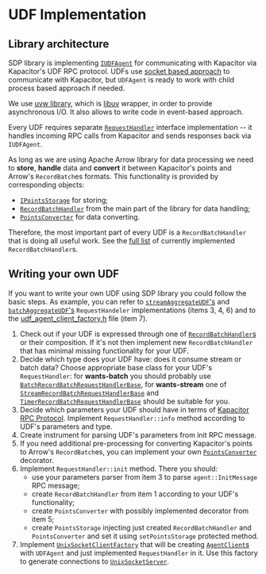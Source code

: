 # UDF Implementation

## Library architecture

SDP library is implementing [`IUDFAgent`](../src/kapacitor_udf/udf_agent.h) 
for communicating with Kapacitor via Kapacitor's UDF RPC protocol. UDFs use
[socket based approach](https://github.com/influxdata/kapacitor/tree/master/udf/agent#child-process-vs-socket)
to communicate with Kapacitor, but `UDFAgent` is ready to work with child
process based approach if needed.

We use [uvw library](https://uvw.docsforge.com), which is
[libuv](https://github.com/libuv/libuv) wrapper, in order to provide
asynchronous I/O. It also allows to write code in event-based approach.

Every UDF requires separate
[`RequestHandler`](../src/kapacitor_udf/request_handlers/request_handler.h)
interface implementation -- it handles incoming RPC calls from Kapacitor and
sends responses back via `IUDFAgent`.

As long as we are using Apache Arrow library for data processing we need to
**store**, **handle** data and **convert** it between Kapacitor's points and
Arrow's `RecordBatch`es formats. This functionality is provided by 
corresponding objects:

* [`IPointsStorage`](../src/kapacitor_udf/utils/points_storage.h) for storing;
* [`RecordBatchHandler`](../src/record_batch_handlers) from the main part of
  the library for data handling;
* [`PointsConverter`](../src/kapacitor_udf/utils/points_converter.h) for data
  converting.

Therefore, the most important part of every UDF is a
`RecordBatchHandler` that is doing all useful work. See the 
[full list](computation-graph.md#RecordBatchHandler) of currently implemented
`RecordBatchHandler`s.

## Writing your own UDF

If you want to write your own UDF using SDP library you could follow the 
basic steps. As example, you can refer to 
[`streamAggregateUDF`'s](../src/kapacitor_udf/request_handlers/aggregate_request_handlers/stream_aggregate_request_handler.h) 
and [`batchAggregateUDF`'s](../src/kapacitor_udf/request_handlers/aggregate_request_handlers/batch_aggregate_request_handler.h) 
`RequestHandeler` implementations (items 3, 4, 6) and to the 
[udf_agent_client_factory.h](../src/kapacitor_udf/udf_agent_client_factory.h) 
file (item 7).

1. Check out if your UDF is expressed through one of 
   [`RecordBatchHandler`s](computation-graph.md#RecordBatchHandler) or their 
   composition. If it's not then implement new `RecordBatchHandler` that has 
   minimal missing functionality for your UDF.
2. Decide which type does your UDF have: does it consume stream or batch 
   data? Choose appropriate base class for your UDF's `RequestHandler`: for 
   **wants-batch** you should probably use 
   [`BatchRecordBatchRequestHandlerBase`](../src/kapacitor_udf/request_handlers/record_batch_request_handler.h), 
   for **wants-stream** one of 
   [`StreamRecordBatchRequestHandlerBase`](../src/kapacitor_udf/request_handlers/record_batch_request_handler.h) 
   and [`TimerRecordBatchRequestHandlerBase`](../src/kapacitor_udf/request_handlers/record_batch_request_handler.h) 
   should be suitable for you.
3. Decide which parameters your UDF should have in terms of [Kapacitor RPC 
   Protocol](../src/kapacitor_udf/udf.proto). Implement 
   `RequestHandler::info` method according to UDF's parameters and type.
4. Create instrument for parsing UDF's parameters from init RPC message.
5. If you need additional pre-processing for converting Kapacitor's points to
   Arrow's `RecordBatch`es, you can implement your own 
   [`PointsConverter`](../src/kapacitor_udf/utils/points_converter.h) 
   decorator.
6. Implement `RequestHandler::init` method. There you should:
   * use your parameters parser from item 3 to parse `agent::InitMessage` RPC
     message;
   * create `RecordBatchHandler` from item 1 according to your UDF's 
     functionality;
   * create `PointsConverter` with possibly implemented decorator from item 5;
   * create `PointsStorage` injecting just created `RecordBatchHandler` and 
     `PointsConverter` and set it using `setPointsStorage` protected method.
7. Implement [`UnixSocketClientFactory`](../src/server/unix_socket_client.h)
   that will be creating [`AgentClient`s](../src/kapacitor_udf/udf_agent.h) 
   with `UDFAgent` and just implemented `RequestHandler` in it. Use this 
   factory to generate connections to 
   [`UnixSocketServer`](../src/server/unix_socket_server.h).
